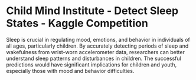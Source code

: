 # Child Mind Institute - Detect Sleep States - Kaggle Competition

Sleep is crucial in regulating mood, emotions, and behavior in individuals of all ages, particularly children. By accurately detecting periods of sleep and wakefulness from wrist-worn accelerometer data, researchers can better understand sleep patterns and disturbances in children. The successful predictions would have significant implications for children and youth, especially those with mood and behavior difficulties.

